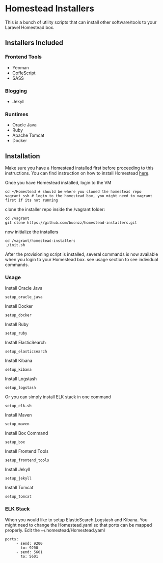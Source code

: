 # Homestead Installers

This is a bunch of utility scripts that can install other software/tools to your Laravel Homestead box.


## Installers Included

### Frontend Tools

* Yeoman
* CoffeScript
* SASS

### Blogging

* Jekyll

### Runtimes

* Oracle Java
* Ruby
* Apache Tomcat
* Docker


## Installation

Make sure you have a Homestead installed first before proceeding to this instructions. You can find instruction on how to install Homestead [here](https://laravel.com/docs/5.5/homestead#first-steps).

Once you have Homestead installed, login to the VM

```
cd ~/Homestead # should be where you cloned the homestead repo
vagrant ssh # login to the homestead box, you might need to vagrant first if its not running
```


clone the installer repo inside the /vagrant folder:

```
cd /vagrant
git clone https://github.com/buonzz/homestead-installers.git
```

now initialize the installers
```
cd /vagrant/homestead-installers
./init.sh
```

After the provisioning script is installed, several commands is now available when you login to your Homestead box. see usage section to see individual commands.


### Usage

Install Oracle Java

```
setup_oracle_java
```


Install Docker

```
setup_docker
```


Install Ruby

```
setup_ruby
```


Install ElasticSearch
```
setup_elasticsearch
```

Install Kibana
```
setup_kibana
```

Install Logstash
```
setup_logstash
```

Or you can simply install ELK stack in one command

```
setup_elk.sh
```


Install Maven

```
setup_maven
```


Install Box Command

```
setup_box
```

Install Frontend Tools

```
setup_frontend_tools
```

Install Jekyll

```
setup_jekyll
```

Install Tomcat

```
setup_tomcat
```

### ELK Stack

When you would like to setup ElasticSearch,Logstash and Kibana. You might need to change the Homestead.yaml so that ports can be mapped properly. Edit the ~/.homestead/Homestead.yaml

```
ports:
     - send: 9200
       to: 9200
     - send: 5601
       to: 5601
```
